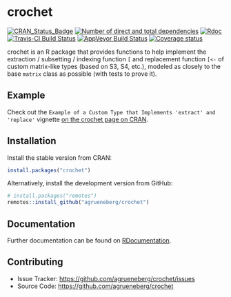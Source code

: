 # crochet

[![CRAN_Status_Badge](http://www.r-pkg.org/badges/version/crochet)](https://CRAN.R-project.org/package=crochet)
[![Number of direct and total dependencies](https://tinyverse.netlify.com/badge/crochet)](https://tinyverse.netlify.com)
[![Rdoc](http://www.rdocumentation.org/badges/version/crochet)](http://www.rdocumentation.org/packages/crochet)
[![Travis-CI Build Status](https://travis-ci.org/agrueneberg/crochet.svg?branch=master)](https://travis-ci.org/agrueneberg/crochet)
[![AppVeyor Build Status](https://ci.appveyor.com/api/projects/status/5osfclaxqxhq04r2?svg=true)](https://ci.appveyor.com/project/agrueneberg/crochet)
[![Coverage status](https://codecov.io/gh/agrueneberg/crochet/branch/master/graph/badge.svg)](https://codecov.io/github/agrueneberg/crochet?branch=master)

crochet is an R package that provides functions to help implement the extraction / subsetting / indexing function `[` and replacement function `[<-` of custom matrix-like types (based on S3, S4, etc.), modeled as closely to the base `matrix` class as possible (with tests to prove it).


Example
-------

Check out the `Example of a Custom Type that Implements 'extract' and 'replace'` vignette [on the crochet page on CRAN](https://cran.r-project.org/package=crochet).


Installation
------------

Install the stable version from CRAN:

```R
install.packages("crochet")
```

Alternatively, install the development version from GitHub:

```R
# install.packages("remotes")
remotes::install_github("agrueneberg/crochet")
```


Documentation
-------------

Further documentation can be found on [RDocumentation](http://www.rdocumentation.org/packages/crochet).


Contributing
------------

- Issue Tracker: https://github.com/agrueneberg/crochet/issues
- Source Code: https://github.com/agrueneberg/crochet
